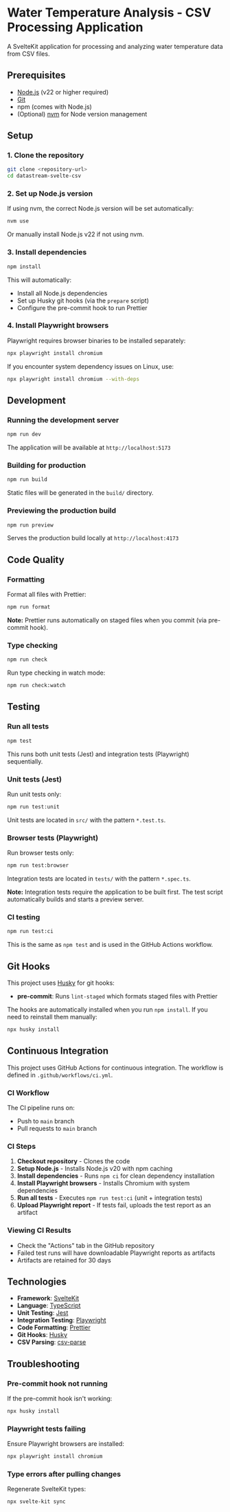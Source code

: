 # Water Temperature Analysis - CSV Processing Application

A SvelteKit application for processing and analyzing water temperature data from CSV files.

## Prerequisites

- [Node.js](https://nodejs.org/) (v22 or higher required)
- [Git](https://git-scm.com/)
- npm (comes with Node.js)
- (Optional) [nvm](https://github.com/nvm-sh/nvm) for Node version management

## Setup

### 1. Clone the repository

```bash
git clone <repository-url>
cd datastream-svelte-csv
```

### 2. Set up Node.js version

If using nvm, the correct Node.js version will be set automatically:

```bash
nvm use
```

Or manually install Node.js v22 if not using nvm.

### 3. Install dependencies

```bash
npm install
```

This will automatically:

- Install all Node.js dependencies
- Set up Husky git hooks (via the `prepare` script)
- Configure the pre-commit hook to run Prettier

### 4. Install Playwright browsers

Playwright requires browser binaries to be installed separately:

```bash
npx playwright install chromium
```

If you encounter system dependency issues on Linux, use:

```bash
npx playwright install chromium --with-deps
```

## Development

### Running the development server

```bash
npm run dev
```

The application will be available at `http://localhost:5173`

### Building for production

```bash
npm run build
```

Static files will be generated in the `build/` directory.

### Previewing the production build

```bash
npm run preview
```

Serves the production build locally at `http://localhost:4173`

## Code Quality

### Formatting

Format all files with Prettier:

```bash
npm run format
```

**Note:** Prettier runs automatically on staged files when you commit (via pre-commit hook).

### Type checking

```bash
npm run check
```

Run type checking in watch mode:

```bash
npm run check:watch
```

## Testing

### Run all tests

```bash
npm test
```

This runs both unit tests (Jest) and integration tests (Playwright) sequentially.

### Unit tests (Jest)

Run unit tests only:

```bash
npm run test:unit
```

Unit tests are located in `src/` with the pattern `*.test.ts`.

### Browser tests (Playwright)

Run browser tests only:

```bash
npm run test:browser
```

Integration tests are located in `tests/` with the pattern `*.spec.ts`.

**Note:** Integration tests require the application to be built first. The test script automatically builds and starts a preview server.

### CI testing

```bash
npm run test:ci
```

This is the same as `npm test` and is used in the GitHub Actions workflow.

## Git Hooks

This project uses [Husky](https://typicode.github.io/husky/) for git hooks:

- **pre-commit**: Runs `lint-staged` which formats staged files with Prettier

The hooks are automatically installed when you run `npm install`. If you need to reinstall them manually:

```bash
npx husky install
```

## Continuous Integration

This project uses GitHub Actions for continuous integration. The workflow is defined in `.github/workflows/ci.yml`.

### CI Workflow

The CI pipeline runs on:

- Push to `main` branch
- Pull requests to `main` branch

### CI Steps

1. **Checkout repository** - Clones the code
2. **Setup Node.js** - Installs Node.js v20 with npm caching
3. **Install dependencies** - Runs `npm ci` for clean dependency installation
4. **Install Playwright browsers** - Installs Chromium with system dependencies
5. **Run all tests** - Executes `npm run test:ci` (unit + integration tests)
6. **Upload Playwright report** - If tests fail, uploads the test report as an artifact

### Viewing CI Results

- Check the "Actions" tab in the GitHub repository
- Failed test runs will have downloadable Playwright reports as artifacts
- Artifacts are retained for 30 days

## Technologies

- **Framework**: [SvelteKit](https://kit.svelte.dev/)
- **Language**: [TypeScript](https://www.typescriptlang.org/)
- **Unit Testing**: [Jest](https://jestjs.io/)
- **Integration Testing**: [Playwright](https://playwright.dev/)
- **Code Formatting**: [Prettier](https://prettier.io/)
- **Git Hooks**: [Husky](https://typicode.github.io/husky/)
- **CSV Parsing**: [csv-parse](https://csv.js.org/parse/)

## Troubleshooting

### Pre-commit hook not running

If the pre-commit hook isn't working:

```bash
npx husky install
```

### Playwright tests failing

Ensure Playwright browsers are installed:

```bash
npx playwright install chromium
```

### Type errors after pulling changes

Regenerate SvelteKit types:

```bash
npx svelte-kit sync
```

